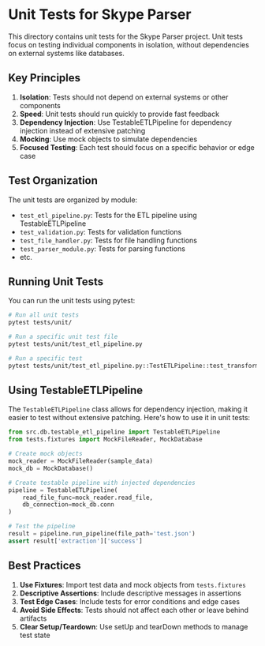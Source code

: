 # Unit Tests for Skype Parser

This directory contains unit tests for the Skype Parser project. Unit tests focus on testing individual components in isolation, without dependencies on external systems like databases.

## Key Principles

1. **Isolation**: Tests should not depend on external systems or other components
2. **Speed**: Unit tests should run quickly to provide fast feedback
3. **Dependency Injection**: Use TestableETLPipeline for dependency injection instead of extensive patching
4. **Mocking**: Use mock objects to simulate dependencies
5. **Focused Testing**: Each test should focus on a specific behavior or edge case

## Test Organization

The unit tests are organized by module:

- `test_etl_pipeline.py`: Tests for the ETL pipeline using TestableETLPipeline
- `test_validation.py`: Tests for validation functions
- `test_file_handler.py`: Tests for file handling functions
- `test_parser_module.py`: Tests for parsing functions
- etc.

## Running Unit Tests

You can run the unit tests using pytest:

```bash
# Run all unit tests
pytest tests/unit/

# Run a specific unit test file
pytest tests/unit/test_etl_pipeline.py

# Run a specific test
pytest tests/unit/test_etl_pipeline.py::TestETLPipeline::test_transform
```

## Using TestableETLPipeline

The `TestableETLPipeline` class allows for dependency injection, making it easier to test without extensive patching. Here's how to use it in unit tests:

```python
from src.db.testable_etl_pipeline import TestableETLPipeline
from tests.fixtures import MockFileReader, MockDatabase

# Create mock objects
mock_reader = MockFileReader(sample_data)
mock_db = MockDatabase()

# Create testable pipeline with injected dependencies
pipeline = TestableETLPipeline(
    read_file_func=mock_reader.read_file,
    db_connection=mock_db.conn
)

# Test the pipeline
result = pipeline.run_pipeline(file_path='test.json')
assert result['extraction']['success']
```

## Best Practices

1. **Use Fixtures**: Import test data and mock objects from `tests.fixtures`
2. **Descriptive Assertions**: Include descriptive messages in assertions
3. **Test Edge Cases**: Include tests for error conditions and edge cases
4. **Avoid Side Effects**: Tests should not affect each other or leave behind artifacts
5. **Clear Setup/Teardown**: Use setUp and tearDown methods to manage test state